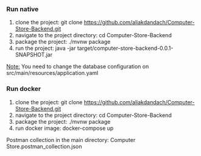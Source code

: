 ### Run native
1. clone the project: git clone https://github.com/aliakdandach/Computer-Store-Backend.git
2. navigate to the project directory: cd Computer-Store-Backend
3. package the project: ./mvnw package
4. run the project: java -jar target/computer-store-backend-0.0.1-SNAPSHOT.jar

<u>Note:</u> You need to change the database configuration on src/main/resources/application.yaml

### Run docker
1. clone the project: git clone  https://github.com/aliakdandach/Computer-Store-Backend.git
2. navigate to the project directory: cd Computer-Store-Backend
3. package the project: ./mvnw package
4. run docker image: docker-compose up

Postman collection in the main directory: Computer Store.postman_collection.json
